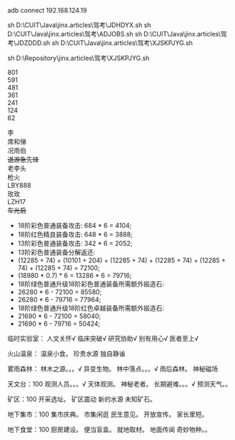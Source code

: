 adb connect 192.168.124.19

sh D:\\CUIT\\Java\\jinx.articles\\驾考\\JDHDYX.sh
sh D:\\CUIT\\Java\\jinx.articles\\驾考\\ADJOBS.sh
sh D:\\CUIT\\Java\\jinx.articles\\驾考\\JDZDDD.sh
sh D:\\CUIT\\Java\\jinx.articles\\驾考\\XJSKPJYG.sh

sh D:\\Repository\\jinx.articles\\驾考\\XJSKPJYG.sh

801  
591  
481  
361  
241  
124  
62

李  
席和悌  
况雨伯  
~~退游急先锋~~  
老李头  
枪火  
LBY888  
玫玫  
LZH17  
~~车光启~~

 * 18阶彩色普通装备攻击: 684 * 6 = 4104;
 * 18阶红色精良装备攻击: 648 * 6 = 3888;
 * 13阶彩色普通装备攻击: 342 * 6 = 2052;
 * 13阶彩色普通装备分解返还:
 * (12285 + 74) + (10101 + 204) + (12285 + 74) + (12285 + 74) + (12285 + 74) + (12285 + 74) = 72100;
 * (18980 * 0.7) * 6 = 13286 * 6 = 79716;
 * 18阶绿色普通升级18阶彩色普通装备所需额外锻造石:
 * 26280 * 6 - 72100 = 85580;
 * 26280 * 6 - 79716 = 77964;
 * 18阶绿色普通升级18阶红色卓越装备所需额外锻造石:
 * 21690 * 6 - 72100 = 58040;
 * 21690 * 6 - 79716 = 50424;

临时实验室：
 人文关怀√
 临床突破√
 研究协助√
 别有用心√
 医者至上√

火山温泉：
 温泉小食。
 珍贵水源
 独自静谧

雾雨森林：
 林木之源。。。√
 异变生物。
 林中落点。。。√
 雨后森林。
 神秘磁场

天文台：100
 观测人员。。。√
 天体观测。
 神秘老者。
 长期避难。。。√
 预测天气。。

矿区：100
 开采选址。
 矿区震动
 新的水源
 未知矿石。

地下集市：100
 集市庆典。
 市集闲逛
 民生意见。
 开放宣传。
 家长里短。

地下食堂：100
 厨房建设。
 便当盲盒。
 就地取材。
 地面传闻
 奇妙物种。。

